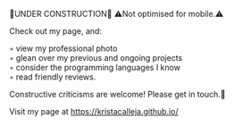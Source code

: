 🚧UNDER CONSTRUCTION🚧
⚠️Not optimised for mobile.⚠️

Check out my page, and:

◦ view my professional photo<br/>
◦ glean over my previous and ongoing projects<br/>
◦ consider the programming languages I know<br/>
◦ read friendly reviews.

Constructive criticisms are welcome! Please get in touch.📲

Visit my page at https://kristacalleja.github.io/ 
